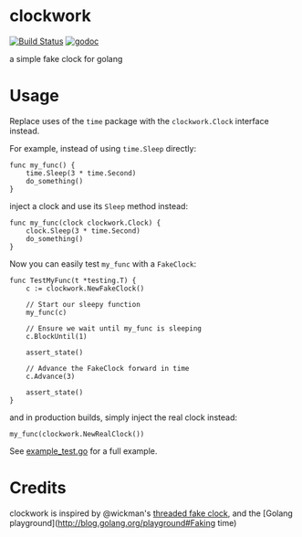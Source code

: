 clockwork
=========

[![Build Status](https://travis-ci.org/jonboulle/clockwork.png?branch=master)](https://travis-ci.org/jonboulle/clockwork)
[![godoc](https://godoc.org/github.com/jonboulle/clockwork?status.svg)](http://godoc.org/github.com/jonboulle/clockwork) 

a simple fake clock for golang

# Usage

Replace uses of the `time` package with the `clockwork.Clock` interface instead.

For example, instead of using `time.Sleep` directly:

```
func my_func() {
    time.Sleep(3 * time.Second)
    do_something()
}
```

inject a clock and use its `Sleep` method instead:

```
func my_func(clock clockwork.Clock) {
    clock.Sleep(3 * time.Second)
    do_something()
}
```

Now you can easily test `my_func` with a `FakeClock`:

```
func TestMyFunc(t *testing.T) {
    c := clockwork.NewFakeClock()

    // Start our sleepy function
    my_func(c)

    // Ensure we wait until my_func is sleeping
    c.BlockUntil(1)

    assert_state()

    // Advance the FakeClock forward in time
    c.Advance(3)

    assert_state()
}
```

and in production builds, simply inject the real clock instead:
```
my_func(clockwork.NewRealClock())
```

See [example_test.go](example_test.go) for a full example.

# Credits

clockwork is inspired by @wickman's [threaded fake clock](https://gist.github.com/wickman/3840816), and the [Golang playground](http://blog.golang.org/playground#Faking time)
